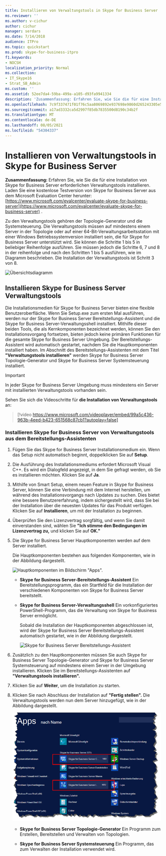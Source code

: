 ```yaml
---
title: Installieren von Verwaltungstools in Skype for Business Server
ms.reviewer: ''
ms.author: v-cichur
author: cichur
manager: serdars
ms.date: 7/14/2018
audience: ITPro
ms.topic: quickstart
ms.prod: skype-for-business-itpro
f1.keywords:
- NOCSH
localization_priority: Normal
ms.collection:
- IT_Skype16
- Strat_SB_Admin
ms.custom: ''
ms.assetid: 52ee7da4-59ba-499a-a105-d93fa9941334
description: 'Zusammenfassung: Erfahren Sie, wie Sie die für eine Installation von Skype for Business Server erforderlichen Verwaltungstools installieren. Laden Sie eine kostenlose Testversion von Skype for Business Server aus dem Microsoft Evaluation Center herunter: https://www.microsoft.com/evalcenter/evaluate-skype-for-business-server .'
ms.openlocfilehash: 7c9f337471f01f76c5aa8069892e937698e9860d265243305e53150d642a7e7a
ms.sourcegitcommit: a17ad3332ca5d2997f85db7835500d8190c34b2f
ms.translationtype: MT
ms.contentlocale: de-DE
ms.lasthandoff: 08/05/2021
ms.locfileid: "54304337"
---
```

# <a name="install-administrative-tools-in-skype-for-business-server"></a>Installieren von Verwaltungstools in Skype for Business Server
 
**Zusammenfassung:** Erfahren Sie, wie Sie die für eine Installation von Skype for Business Server erforderlichen Verwaltungstools installieren. Laden Sie eine kostenlose Testversion von Skype for Business Server aus dem Microsoft Evaluation Center herunter: [https://www.microsoft.com/evalcenter/evaluate-skype-for-business-server](https://www.microsoft.com/evalcenter/evaluate-skype-for-business-server) .
  
Zu den Verwaltungstools gehören der Topologie-Generator und die Systemsteuerung. Die Verwaltungstools müssen auf mindestens einem Server in der Topologie oder auf einer 64-Bit-Verwaltungsarbeitsstation mit einer Windows Betriebssystemversion installiert sein, die für Skype for Business Server unterstützt wird. Sie können die Schritte 1 bis 5 in beliebiger Reihenfolge ausführen. Sie müssen jedoch die Schritte 6, 7 und 8 in der reihenfolge und nach den Schritten 1 bis 5 ausführen, wie im Diagramm beschrieben. Die Installation der Verwaltungstools ist Schritt 3 von 8.
  
![Übersichtsdiagramm](../../media/d856afe8-4758-432f-bc45-e1956016419a.png)
  
## <a name="install-skype-for-business-server-administrative-tools"></a>Installieren Skype for Business Server Verwaltungstools

Die Installationsmedien für Skype for Business Server bieten eine flexible Benutzeroberfläche. Wenn Sie Setup.exe zum ersten Mal ausführen, werden nur der Skype for Business Server Bereitstellungs-Assistent und die Skype for Business Server-Verwaltungsshell installiert. Mithilfe dieser beiden Tools, die als Kernkomponenten bezeichnet werden, können Sie den Installationsvorgang fortsetzen, bieten jedoch keine primären Funktionen für die gesamte Skype for Business Server Umgebung. Der Bereitstellungs-Assistent wird automatisch gestartet, nachdem Sie die Hauptkomponenten installiert haben. Im Abschnitt des Bereitstellungs-Assistenten mit dem Titel **"Verwaltungstools installieren"** werden Skype for Business Server Topologie-Generator und Skype for Business Server Systemsteuerung installiert.
  
> [!IMPORTANT]
> In jeder Skype for Business Server Umgebung muss mindestens ein Server mit installierten Verwaltungstools vorhanden sein. 
  
Sehen Sie sich die Videoschritte für **die Installation von Verwaltungstools** an:
  
> [!video https://www.microsoft.com/videoplayer/embed/99a5c436-963b-4eed-b423-651568c87cb1?autoplay=false]
  
### <a name="install-skype-for-business-server-administrative-tools-from-the-deployment-wizard"></a>Installieren Skype for Business Server von Verwaltungstools aus dem Bereitstellungs-Assistenten

1. Fügen Sie das Skype for Business Server Installationsmedium ein. Wenn das Setup nicht automatisch beginnt, doppelklicken Sie auf **Setup**.
    
2. Die Ausführung des Installationsmediums erfordert Microsoft Visual C++. Es wird ein Dialogfeld angezeigt, in dem Sie gefragt werden, ob Sie es installieren möchten. Klicken Sie auf **Ja**.
    
3. Mithilfe von Smart Setup, einem neuen Feature in Skype for Business Server, können Sie eine Verbindung mit dem Internet herstellen, um während des Installationsvorgangs nach Updates zu suchen. Dies bietet eine bessere Benutzererfahrung, indem sichergestellt wird, dass Sie bei der Installation über die neuesten Updates für das Produkt verfügen. Klicken Sie auf **Installieren**, um mit der Installation zu beginnen.
    
4. Überprüfen Sie den Lizenzvertrag sorgfältig, und wenn Sie damit einverstanden sind, wählen Sie **"Ich stimme den Bedingungen im Lizenzvertrag zu,** und klicken Sie auf **OK."**
    
5. Die Skype for Business Server Hauptkomponenten werden auf dem Server installiert. 
    
    Die Hauptkomponenten bestehen aus folgenden Komponenten, wie in der Abbildung dargestellt.
    
    ![Hauptkomponenten im Bildschirm "Apps".](../../media/0da1d983-4c4b-4b23-a196-c3bdba4857c6.png)
  
   - **Skype for Business Server-Bereitstellungs-Assistent** Ein Bereitstellungsprogramm, das ein Startfeld für die Installation der verschiedenen Komponenten von Skype for Business Server bereitstellt.
    
   - **Skype for Business Server-Verwaltungsshell** Ein vorkonfiguriertes PowerShell-Programm, das die Verwaltung von Skype for Business Server ermöglicht.
    
     Sobald die Installation der Hauptkomponenten abgeschlossen ist, wird der Skype for Business Server Bereitstellungs-Assistent automatisch gestartet, wie in der Abbildung dargestellt. 
    
     ![Skype for Business Server Bereitstellungs-Assistent](../../media/310c3437-83f9-48fa-a1e1-9fd09009fe31.png)
  
6. Zusätzlich zu den Hauptkomponenten müssen Sie auch Skype for Business Server Topologie-Generator und Skype for Business Server Systemsteuerung auf mindestens einem Server in der Umgebung installieren. Klicken Sie im Bereitstellungs-Assistenten auf **"Verwaltungstools installieren".**
    
7. Klicken Sie auf **Weiter**, um die Installation zu starten.
    
8. Klicken Sie nach Abschluss der Installation auf **"Fertig stellen".** Die Verwaltungstools werden nun dem Server hinzugefügt, wie in der Abbildung dargestellt.
    
    ![Skype for Business Server Verwaltungstools](../../media/760873dd-9c87-4efb-bf98-7162d876fd18.png)
  
   - **Skype for Business Server Topologie-Generator** Ein Programm zum Erstellen, Bereitstellen und Verwalten von Topologien.
    
   - **Skype for Business Server Systemsteuerung** Ein Programm, das zum Verwalten der Installation verwendet wird.
    

